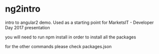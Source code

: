 # ng2intro
intro to angular2 demo. Used as a starting point for MarketsIT - Developer Day 2017 presentation

you will need to run npm install in order to install all the packages

for the other commands please check packages.json
